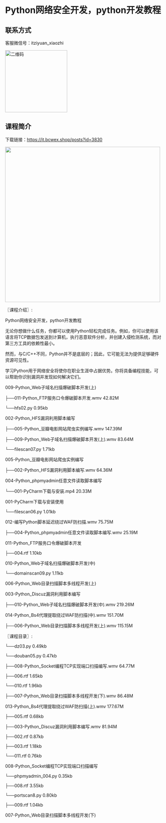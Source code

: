 # Python网络安全开发，python开发教程

## 联系方式

客服微信号：itziyuan_xiaozhi

<img src="https://ziyuanyun.oss-cn-guangzhou.aliyuncs.com/common/20240614073449/666b82192834a.jpg" width="200" height="200" alt="二维码">

## 课程简介

下载链接：https://it.bcwex.shop/posts?id=3830

<img src="https://ziyuanyun.oss-cn-guangzhou.aliyuncs.com/yun/20240515185347/6644943bd970c.jpg" width="500" alt="">

  〖课程介绍〗:

 Python网络安全开发，python开发教程



 无论你想做什么任务，你都可以使用Python轻松完成任务。例如，你可以使用该语言将TCP数据包发送到计算机，执行恶意软件分析，并创建入侵检测系统，而对第三方工具的依赖性最小。

 然而，与C/C++不同，Python并不是底层的；因此，它可能无法为提供足够硬件资源可见性。

 学习Python用于网络安全将使你在职业生涯中占据优势。你将具备编程技能，可以帮助你识别漏洞并发现如何解决它们。

 009-Python_Web子域名扫描爆破脚本开发(上)

 ├──011-Python_FTP服务口令爆破脚本开发.wmv 42.82M

 └──hfs02.py 0.95kb

 002-Python_HFS漏洞利用脚本编写

 ├──005-Python_豆瓣电影网站爬虫实例编写.wmv 147.39M

 ├──009-Python_Web子域名扫描爆破脚本开发(上).wmv 83.64M

 └──filescan07.py 1.71kb

 005-Python_豆瓣电影网站爬虫实例编写

 ├──002-Python_HFS漏洞利用脚本编写.wmv 64.36M

 004-Python_phpmyadmin任意文件读取脚本编写

 └──001-PyCharm下载与安装.mp4 20.33M

 001-PyCharm下载与安装使用

 └──filescan06.py 1.01kb

 012-编写Python脚本延迟绕过WAF防扫描.wmv 75.75M

 ├──004-Python_phpmyadmin任意文件读取脚本编写.wmv 25.19M

 011-Python_FTP服务口令爆破脚本开发

 ├──004.rtf 1.10kb

 010-Python_Web子域名扫描爆破脚本开发(中)

 └──domainscan09.py 1.11kb

 006-Python_Web目录扫描脚本多线程开发(上)

 003-Python_Discuz漏洞利用脚本编写

 ├──010-Python_Web子域名扫描爆破脚本开发(中).wmv 219.26M

 014-Python_Bs4代理提取绕过WAF防扫描(中).wmv 151.70M

 ├──006-Python_Web目录扫描脚本多线程开发(上).wmv 115.15M

 〖课程目录〗:

 └──dz03.py 0.49kb

 └──douban05.py 0.47kb

 ├──008-Python_Socket编程TCP实现端口扫描编写.wmv 64.77M

 ├──006.rtf 1.65kb

 └──010.rtf 1.96kb

 ├──007-Python_Web目录扫描脚本多线程开发(下).wmv 86.48M

 013-Python_Bs4代理提取绕过WAF防扫描(上).wmv 177.67M

 ├──005.rtf 0.68kb

 ├──003-Python_Discuz漏洞利用脚本编写.wmv 81.94M

 ├──002.rtf 0.87kb

 ├──003.rtf 1.18kb

 └──011.rtf 0.76kb

 008-Python_Socket编程TCP实现端口扫描编写

 └──phpmyadmin_004.py 0.35kb

 ├──008.rtf 3.55kb

 └──portscan8.py 0.80kb

 ├──009.rtf 1.04kb

 007-Python_Web目录扫描脚本多线程开发(下)

  